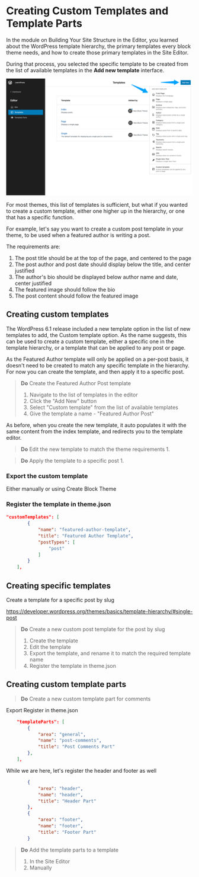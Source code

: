 # Creating Custom Templates and Template Parts

In the module on Building Your Site Structure in the Editor, you learned about the WordPress template hierarchy, the primary templates every block theme needs, and how to create those primary templates in the Site Editor.

During that process, you selected the specific template to be created from the list of available templates in the **Add new template** interface.

![Adding a new template](/images/module-04/lesson-01/add-new-template.png)

For most themes, this list of templates is sufficient, but what if you wanted to create a custom template, either one higher up in the hierarchy, or one that has a specific function. 

For example, let's say you want to create a custom post template in your theme, to be used when a featured author is writing a post. 

The requirements are:
1. The post title should be at the top of the page, and centered to the page
2. The post author and post date should display below the title, and center justified
3. The author's bio should be displayed below author name and date, center justified
4. The featured image should follow the bio
5. The post content should follow the featured image

## Creating custom templates

The WordPress 6.1 release included a new template option in the list of new templates to add, the Custom template option. As the name suggests, this can be used to create a custom template, either a specific one in the template hierarchy, or a template that can be applied to any post or page.

As the Featured Author template will only be applied on a per-post basis, it doesn't need to be created to match any specific template in the hierarchy. For now you can create the template, and then apply it to a specific post.

> **Do** Create the Featured Author Post template
> 1. Navigate to the list of templates in the editor
> 2. Click the "Add New" button
> 3. Select "Custom template" from the list of available templates
> 4. Give the template a name - "Featured Author Post"

As before, when you create the new template, it auto populates it with the same content from the index template, and redirects you to the template editor.

> **Do** Edit the new template to match the theme requirements
> 1. 

> **Do** Apply the template to a specific post
> 1.

### Export the custom template

Either manually or using Create Block Theme

### Register the template in theme.json

```json
"customTemplates": [
		{
			"name": "featured-author-template",
			"title": "Featured Author Template",
			"postTypes": [
				"post"
			]
		}
	],
```

## Creating specific templates

Create a template for a specific post by slug

https://developer.wordpress.org/themes/basics/template-hierarchy/#single-post

> **Do** Create a new custom post template for the post by slug
> 1. Create the template
> 2. Edit the template
> 3. Export the template, and rename it to match the required template name
> 4. Register the template in theme.json

## Creating custom template parts

> **Do** Create a new custom template part for comments
> 

Export
Register in theme.json

```json
	"templateParts": [
		{
			"area": "general",
			"name": "post-comments",
			"title": "Post Comments Part"
		},
	],
```

While we are here, let's register the header and footer as well

```json
		{
			"area": "header",
			"name": "header",
			"title": "Header Part"
		}, 
		{
			"area": "footer",
			"name": "footer",
			"title": "Footer Part"
		}
```

> **Do** Add the template parts to a template
> 1. In the Site Editor
> 2. Manually
